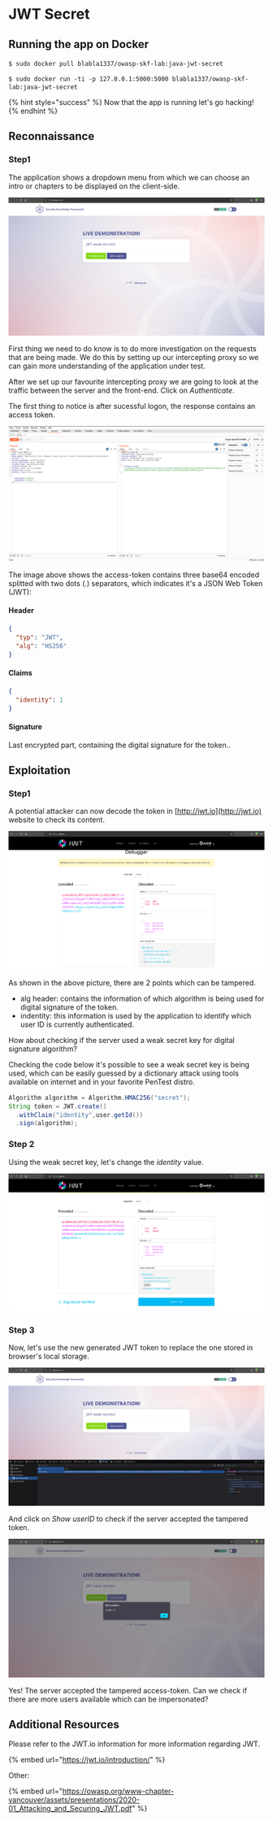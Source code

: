 # JWT Secret

## Running the app on Docker

```
$ sudo docker pull blabla1337/owasp-skf-lab:java-jwt-secret
```

```
$ sudo docker run -ti -p 127.0.0.1:5000:5000 blabla1337/owasp-skf-lab:java-jwt-secret
```

{% hint style="success" %}
Now that the app is running let's go hacking!
{% endhint %}

## Reconnaissance

### Step1

The application shows a dropdown menu from which we can choose an intro or chapters to be displayed on the client-side.

![](../../.gitbook/assets/python/JWT-Secret/1.png)

First thing we need to do know is to do more investigation on the requests that are being made. We do this by setting up our intercepting proxy so we can gain more understanding of the application under test.

After we set up our favourite intercepting proxy we are going to look at the traffic between the server and the front-end. Click on _Authenticate_.

The first thing to notice is after sucessful logon, the response contains an access token.

![](../../.gitbook/assets/python/JWT-Secret/2.png)

The image above shows the access-token contains three base64 encoded splitted with two dots \(.\) separators, which indicates it's a JSON Web Token \(JWT\):

#### Header

```json
{
  "typ": "JWT",
  "alg": "HS256"
}
```

#### Claims

```json
{
  "identity": 1
}
```

#### Signature

Last encrypted part, containing the digital signature for the token..

## Exploitation

### Step1

A potential attacker can now decode the token in [http://jwt.io](http://jwt.io) website to check its content.

![](../../.gitbook/assets/python/JWT-Secret/3.png)

As shown in the above picture, there are 2 points which can be tampered.

- alg header: contains the information of which algorithm is being used for digital signature of the token.
- indentity: this information is used by the application to identify which user ID is currently authenticated.

How about checking if the server used a weak secret key for digital signature algorithm?

Checking the code below it's possible to see a weak secret key is being used, which can be easily guessed by a dictionary attack using tools available on internet and in your favorite PenTest distro.

```java
Algorithm algorithm = Algorithm.HMAC256("secret");
String token = JWT.create()
  .withClaim("identity",user.getId())
  .sign(algorithm);
```

### Step 2

Using the weak secret key, let's change the _identity_ value.

![](../../.gitbook/assets/python/JWT-Secret/4.png)

### Step 3

Now, let's use the new generated JWT token to replace the one stored in browser's local storage.

![](../../.gitbook/assets/python/JWT-Secret/5.png)

And click on _Show userID_ to check if the server accepted the tampered token.

![](../../.gitbook/assets/python/JWT-Secret/6.png)

Yes! The server accepted the tampered access-token. Can we check if there are more users available which can be impersonated?

## Additional Resources

Please refer to the JWT.io information for more information regarding JWT.

{% embed url="https://jwt.io/introduction/" %}

Other:

{% embed url="https://owasp.org/www-chapter-vancouver/assets/presentations/2020-01_Attacking_and_Securing_JWT.pdf" %}
